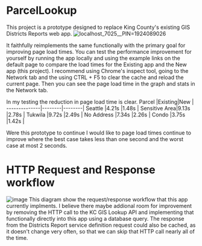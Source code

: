 # ParcelLookup
This project is a prototype designed to replace King County's existing GIS Districts Reports web app.
![localhost_7025__PIN=1924089026](https://user-images.githubusercontent.com/11726956/180100018-3b03c3c5-667f-4723-be1d-d920b7177c64.png)

It faithfully reimplements the same functionally with the primary goal for improving page load times. You can test the performance improvement for yourself by running the app locally and using the example links on the default page to compare the load times for the Existing app and the New app (this project). I recommend using Chrome's inspect tool, going to the Network tab and the using CTRL + F5 to clear the cache and reload the current page. Then you can see the page load time in the graph and stats in the Network tab.

In my testing the reduction in page load time is clear.
Parcel        |Existing|New     |
--------------|--------|--------|
Seattle       |4.21s   |1.48s   |
Sensitive Area|9.13s   |2.78s   |
Tukwila       |9.72s   |2.49s   |
No Address    |7.34s   |2.26s   |
Condo         |3.75s   |1.42s   |

Were this prototype to continue I would like to page load times continue to improve where the best case takes less than one second and the worst case at most 2 seconds.

# HTTP Request and Response workflow
![image](https://user-images.githubusercontent.com/11726956/180094086-0e8d2385-040f-4aa6-9614-b99339cdb593.png)
This diagram show the request/response workflow that this app currently implments. I believe there maybe addional room for improvement by removing the HTTP call to the KC GIS Lookup API and implementing that functionally directly into this app using a database query. The response from the Districts Report service definition request could also be cached, as it doesn't change very often, so that we can skip that HTTP call nearly all of the time.
